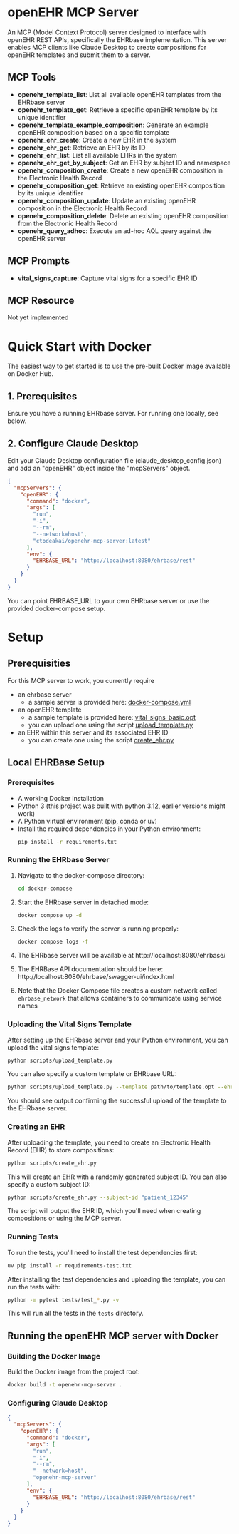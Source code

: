 # openEHR MCP Server

An MCP (Model Context Protocol) server designed to interface with openEHR REST APIs, specifically the EHRbase implementation. 
This server enables MCP clients like Claude Desktop to create compositions for openEHR templates and submit them to a server.

## MCP Tools 

* **openehr_template_list**: List all available openEHR templates from the EHRbase server
* **openehr_template_get**: Retrieve a specific openEHR template by its unique identifier
* **openehr_template_example_composition**: Generate an example openEHR composition based on a specific template
* **openehr_ehr_create**: Create a new EHR in the system
* **openehr_ehr_get**: Retrieve an EHR by its ID
* **openehr_ehr_list**: List all available EHRs in the system
* **openehr_ehr_get_by_subject**: Get an EHR by subject ID and namespace
* **openehr_composition_create**: Create a new openEHR composition in the Electronic Health Record
* **openehr_composition_get**: Retrieve an existing openEHR composition by its unique identifier
* **openehr_composition_update**: Update an existing openEHR composition in the Electronic Health Record
* **openehr_composition_delete**: Delete an existing openEHR composition from the Electronic Health Record
* **openehr_query_adhoc**: Execute an ad-hoc AQL query against the openEHR server

## MCP Prompts

* **vital_signs_capture**: Capture vital signs for a specific EHR ID

## MCP Resource

Not yet implemented

# Quick Start with Docker

The easiest way to get started is to use the pre-built Docker image available on Docker Hub.

## 1. Prerequisites

Ensure you have a running EHRbase server. For running one locally, see below.

## 2. Configure Claude Desktop

Edit your Claude Desktop configuration file (claude_desktop_config.json) and add an
"openEHR" object inside the "mcpServers" object.

```json
{
  "mcpServers": {
    "openEHR": {
      "command": "docker",
      "args": [
        "run",
        "-i",
        "--rm",
        "--network=host",
        "ctodeakai/openehr-mcp-server:latest"
      ],
      "env": {
        "EHRBASE_URL": "http://localhost:8080/ehrbase/rest"
      }
    }
  }
}
```

You can point EHRBASE_URL to your own EHRbase server or use the provided docker-compose setup.

# Setup

## Prerequisities

For this MCP server to work, you currently require
* an ehrbase server
    * a sample server is provided here: [docker-compose.yml](docker-compose/docker-compose.yml)
* an openEHR template
    * a sample template is provided here: [vital_signs_basic.opt](resources/vital_signs_basic.opt)
    * you can upload one using the script [upload_template.py](scripts/upload_template.py)
* an EHR within this server and its associated EHR ID
    * you can create one using the script [create_ehr.py](scripts/create_ehr.py)


## Local EHRBase Setup

### Prerequisites
* A working Docker installation
* Python 3 (this project was built with python 3.12, earlier versions might work) 
* A Python virtual environment (pip, conda or uv)
* Install the required dependencies in your Python environment:
   ```bash
   pip install -r requirements.txt
   ```


### Running the EHRbase Server

1. Navigate to the docker-compose directory:
   ```bash
   cd docker-compose
   ```

2. Start the EHRbase server in detached mode:
   ```bash
   docker compose up -d
   ```

3. Check the logs to verify the server is running properly:
   ```bash
   docker compose logs -f
   ```

4. The EHRbase server will be available at http://localhost:8080/ehrbase/

5. The EHRBase API documentation should be here: http://localhost:8080/ehrbase/swagger-ui/index.html

6. Note that the Docker Compose file creates a custom network called `ehrbase_network` that allows containers to communicate using service names


### Uploading the Vital Signs Template

After setting up the EHRbase server and your Python environment, you can upload the vital signs template:

```bash
python scripts/upload_template.py
```

You can also specify a custom template or EHRbase URL:

```bash
python scripts/upload_template.py --template path/to/template.opt --ehrbase-url http://custom-url:8080/ehrbase/rest
```

You should see output confirming the successful upload of the template to the EHRbase server.


### Creating an EHR

After uploading the template, you need to create an Electronic Health Record (EHR) to store compositions:

```bash
python scripts/create_ehr.py
```

This will create an EHR with a randomly generated subject ID. You can also specify a custom subject ID:

```bash
python scripts/create_ehr.py --subject-id "patient_12345"
```

The script will output the EHR ID, which you'll need when creating compositions or using the MCP server.


### Running Tests

To run the tests, you'll need to install the test dependencies first:

```bash
uv pip install -r requirements-test.txt
```

After installing the test dependencies and uploading the template, you can run the tests with:

```bash
python -m pytest tests/test_*.py -v
```

This will run all the tests in the `tests` directory.

## Running the openEHR MCP server with Docker

### Building the Docker Image

Build the Docker image from the project root:

```bash
docker build -t openehr-mcp-server .
```


### Configuring Claude Desktop


```json
{
  "mcpServers": {
    "openEHR": {
      "command": "docker",
      "args": [
        "run",
        "-i",
        "--rm",
        "--network=host",
        "openehr-mcp-server"
      ],
      "env": {
        "EHRBASE_URL": "http://localhost:8080/ehrbase/rest"
      }
    }
  }
}
```